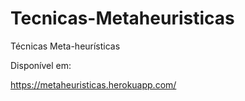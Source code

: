 # Tecnicas-Metaheuristicas
Técnicas Meta-heurísticas


Disponível em:

https://metaheuristicas.herokuapp.com/
